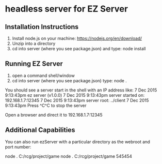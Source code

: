headless server for EZ Server
=============================

Installation Instructions
-------------------------
1) Install node.js on your machine: https://nodejs.org/en/download/
2) Unzip into a directory
3) cd into server (where you see package.json) and type: node install

Running EZ Server
-----------------
1) open a command shell/window
2) cd into server (where you see package.json)
type: node .

You should see a server start in the shell with an IP address like:
  7 Dec 2015 9:13:43pm ez server (v1.0.0)
  7 Dec 2015 9:13:43pm server started on: 192.168.1.7:12345
  7 Dec 2015 9:13:43pm server root: ../client
  7 Dec 2015 9:13:43pm Press ^C^C to stop the server        

Open a browser and direct it to 192.168.1.7:12345

Additional Capabilities
-----------------------
You can also run ezServer with a particular directory as the webroot and
port number:

node . C:/rcg/project/game
node . C:/rcg/project/game 545454



